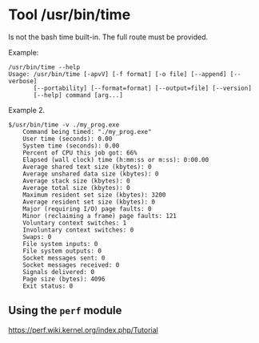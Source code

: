 # Tool /usr/bin/time

Is not the bash time built-in. The full route must be provided.

Example:
```
/usr/bin/time --help
Usage: /usr/bin/time [-apvV] [-f format] [-o file] [--append] [--verbose]
       [--portability] [--format=format] [--output=file] [--version]
       [--help] command [arg...]
```

Example 2.

```
$/usr/bin/time -v ./my_prog.exe
    Command being timed: "./my_prog.exe"
    User time (seconds): 0.00
    System time (seconds): 0.00
    Percent of CPU this job got: 66%
    Elapsed (wall clock) time (h:mm:ss or m:ss): 0:00.00
    Average shared text size (kbytes): 0
    Average unshared data size (kbytes): 0
    Average stack size (kbytes): 0
    Average total size (kbytes): 0
    Maximum resident set size (kbytes): 3200
    Average resident set size (kbytes): 0
    Major (requiring I/O) page faults: 0
    Minor (reclaiming a frame) page faults: 121
    Voluntary context switches: 1
    Involuntary context switches: 0
    Swaps: 0
    File system inputs: 0
    File system outputs: 0
    Socket messages sent: 0
    Socket messages received: 0
    Signals delivered: 0
    Page size (bytes): 4096
    Exit status: 0
```


## Using the `perf` module

https://perf.wiki.kernel.org/index.php/Tutorial
